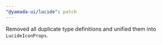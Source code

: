 ```yaml
---
"@yamada-ui/lucide": patch
---
```


Removed all duplicate type definitions and unified them into `LucideIconProps`.
